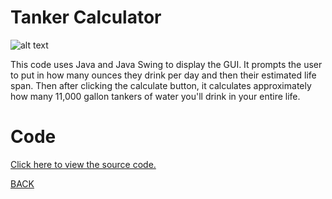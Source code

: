 # Tanker Calculator
![alt text](https://nastassjamotro.github.io/Programming-2-Portfolio/img/TankerCalc.png)

This code uses Java and Java Swing to display the GUI. It prompts the user to put in how many ounces they drink per day and then their estimated life span. Then after clicking the calculate button, it calculates  approximately how many 11,000 gallon tankers of water you'll drink in your entire life.

# Code
[Click here to view the source code.](https://github.com/nastassjamotro/TankerCalc)

[BACK](https://nastassjamotro.github.io/Programming-2-Portfolio/ "Back to Main Screen")
